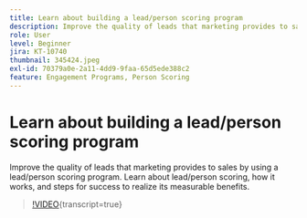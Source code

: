 ```yaml
---
title: Learn about building a lead/person scoring program
description: Improve the quality of leads that marketing provides to sales by using a lead/person scoring program. Learn about lead/person scoring, how it works, and steps for success to realize its measurable benefits.
role: User
level: Beginner
jira: KT-10740
thumbnail: 345424.jpeg
exl-id: 70379a0e-2a11-4dd9-9faa-65d5ede388c2
feature: Engagement Programs, Person Scoring
---
```

# Learn about building a lead/person scoring program

Improve the quality of leads that marketing provides to sales by using a lead/person scoring program. Learn about lead/person scoring, how it works, and steps for success to realize its measurable benefits.

>[!VIDEO](https://video.tv.adobe.com/v/345424/?quality=12&learn=on){transcript=true}
